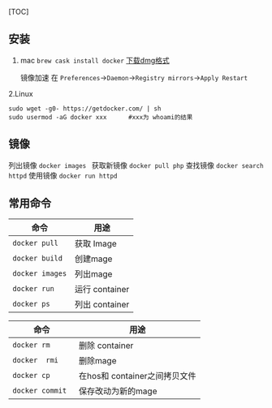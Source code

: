 [TOC]

## 安装
1. mac
`brew cask install docker`
[下载dmg格式](https://download.docker.com/mac/stable/Docker.dmg)

    镜像加速
    在 `Preferences`->`Daemon`->`Registry mirrors`->`Apply Restart`

2.Linux
```
sudo wget -g0- https://getdocker.com/ | sh
sudo usermod -aG docker xxx      #xxx为 whoami的结果
```
## 镜像
列出镜像
`docker images `
获取新镜像
`docker pull php`
查找镜像
`docker search httpd`
使用镜像
`docker run httpd`



## 常用命令

|命令| 用途|
|---|---|
|  `docker pull`	|   获取 Image |
|  `docker build`   |创建mage   |
|  `docker images` | 列出mage |
|  `docker run` | 运行 container |
|  `docker ps ` |  列出 container |

|命令| 用途|
|---|---|
|  `docker rm `  |  删除 container  |
|  `docker  rmi ` |  删除mage  |
|  `docker cp `    |  在hos和 container之间拷贝文件  |
|  `docker commit `  |  保存改动为新的mage  |